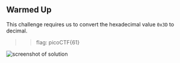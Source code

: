 ## **Warmed Up**  
This challenge requires us to convert the hexadecimal value ``0x3D`` to decimal.

>> flag: picoCTF{61}

![screenshot of solution](https://lh5.googleusercontent.com/x-eG2ipKZW_WbgGsvq6ARyVxGlf5gX0cTl97A0qu9pPlubuxH-BJzLjDNIpfRk2S8Pk=w2400)